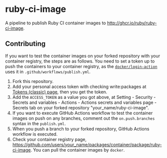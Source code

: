 # ruby-ci-image

A pipeline to publish Ruby CI container images to <http://ghcr.io/ruby/ruby-ci-image>.

## Contributing

If you want to test the container images on your forked repository with your container registry, the steps are as follows. You need to set a token up to push the containers to your container registry, as the [`docker/login-action`](https://github.com/docker/login-action#github-container-registry) uses it in `.github/workflows/publish.yml`.

1. Fork this repository.
2. Add your personal access token with checking write:packages at [Tokens (classic) page](https://github.com/settings/tokens), then you get the token.
3. Add the `ACCESS_TOKEN` as a value you got above, at Setting - Security - Secrets and variables - Actions - Actions secrets and variables page - Secrets tab on your forked repository "your_name/ruby-ci-image".
4. If you want to execute GitHub Actions workflow to test the container images on push on any branches, comment out the `on.push.branches` syntax in the `publish.yml`.
5. When you push a branch to your forked repository, GitHub Actions workflow is executed.
6. Check your container registry page, <https://github.com/users/your_name/packages/container/package/ruby-ci-image>. You can pull the container images by `docker`.
